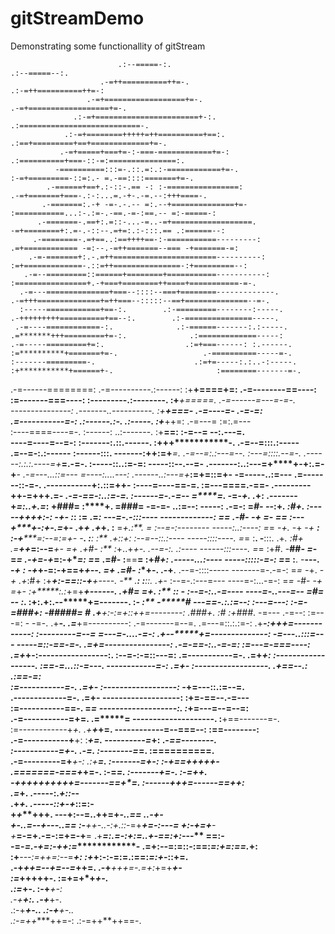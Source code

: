 # gitStreamDemo

Demonstrating some functionallity of gitStream





                            .:--=====-:.                                                                      .:--=====--:.                           
                        .-=++==========++=-.                                                             .:-=++==========++=-:                        
                     .-=+==================+=-.                                                        .-=+==================+=-.                     
                  .:-=+=======================+-:.                                                  .:===========================-.                   
                .:-=+========+++++=++==========+==:.                                              .:==+=========+==+=============+=-.                 
               .-=+=====+===+=-:-===-============+=-:                                           .:==========+===-::-=:===============:.               
              -==========:::=-.::.=:.:-============+=-.                                        :-=+=========-::=:.- =.-==::::=======+=-.              
            .-======+==+.:-::-.== -: :-================:                                     .-=+=======+===-.:-:...=.-+-.-=.--:+++====-.             
           .-=======:.-+ -=-.-.-- =:.--+==============+=-                                   :===========...:-.:=-.-==.-=-:==.-- =:-=====-:            
          .-=======-.==+:.=::-...-=..-=+==================.                                -=+========+:.=-.-::--.=+=:.:-:::.== .:======--:           
         .-========-.=+==..:==++++==-:-===========---------:                             .=+============ -=:--.-=++=======--=== -+=======-=:          
        .-=-=======+:.-.=++=======================----------:                           :=+=============-.::=++===============-:+=========--:         
       .-=--=========::======+========+===========-----------:                         :================+.-+===+========++====+===========-=-.        
      .-=---==============+===--::::--===+========-------------.                     .-=+++==============+=++===--:::::--==+==============--=-.       
      :-----============+==-:.        .:-=========--------:-----.                   .-+++++++++==========+==--:.        .:-===============-----.      
     .-=----============-:.              .:-======-------:.:-----.                 .=*******+++=========+=-:.              .:=============-----:      
    .-=-----=========+=:.                  .:=+===------: :.------.               :=**********+=======+=-.                   .-==========-----=-.     
    :-------=========-.                      .:=+=-----:.:..-:-----.             :+***********+======+-.                       :========-------=-.    
   .-=------========:                          .-=----------.:------:           :+************+====+=:                          .-=--------==----:    
   :=-------===----:                             :---------.:--------.         :+*************+=====.                            .-=------=---=-=-.   
   ---------------:                               .-------..----------.       :+**************+===-                               .-=----=-  .-=-=:   
  .=-----------=-:                                 .:------.:-. .:-----.     :+***************++=:                                 .-=---= :=:.=---   
  :----====----=-.                                   :------: ..:-------.   :+****************==:                                   :-=--= --:.---=.  
  ----=----=--=-:                                     :-------:.::.------. :+****++***********-.                                    .-=--=:::.:-----  
 .=--=-:.:------                                       :------:::. -------:+****+:=+*********=.                                      .-=--=:.:---=--. 
 :---=::::.--=-.                                        .------:.:.:.----=+*****=.-=********-.                                        :-----::..:=-=: 
 -----::--.--=-                                          .-------:..:---=+****+-+:.=-+*****-                                          .-=---...::=--- 
 =----:....---:                                           .------..:---=+*****:=+=::=+****-                                            -=-----..:=--- 
.=-------::-=-.                                            .-----------+******:.::=++****-                                             :----=----==-=.
:=---====.-==-                                              .---------+****+-=+++.=*****-                                              .-=-==-:..:=-=.
:------=-.-=--         =****=.    -*****=-*+.   .*+:         .-------+*****=:..+.=*****:               +###=    :****+.    =###=        -=-=-  ..:=--:
-----:   .-=-:         =*****#-   -*****-:+*.   :#+.          :-----+****+++:-: -****+-              :*******:  :******= .=*****:       ---=-.-:::----
-------------:         =*= .-*#-  -*+     =*-   =*=            :---+****+-:+-.=*****+-              .+*+  .+*+. :**  =*+.:**.  =        :--=-:--------
-----:..:----:         =*=   -*+. -*+     -*+   **:             :-+*****=:--=:=****+-               -**.   :**: :**  .*+::*+:           :--=--::.:----
-----::::----.         =*=   :**. -**:::. .+*. :#+              .=****++*=:--=****+-                =*+    .+#- :**  :*+..+*+-.         .--=-:. .:----
------:::----.         =*=   :+#. -**##*-  =*- =*=             .-+****=-+*=:-+****=:                =*=    .=#- :**==**=  :+*#+:        .-----...:----
-----:::::-=-:         =*=   :**. -**---.  -*+ **:             -+***+-=:-+==+****+--.               =*+    .=#- :****+-.   .-+**.       .--=-::::-----
-------=-.-=-:         =*=   -*+. -*+      .+*:#+             :+***+:-==::-+****+----.              -**    .**: :**::.       .+*-       :--=-.:---=---
----=-:...-=-:         =*=  -*#-  -*+       =*+*-            :+*****:.:*+=+****+------.             .+#=   =*+. :**      ::   **-       :--=-:..-=----
----=-..---=--         =*****#=   -*****-   :***.           :+****:.+:.--*****+=-------.             :*******-  :**      -*****#        ---==-.:.:=--:
:---=---: :-=-         =###*+:    -#####=    *#*           .+***+:-:=+::+****+=--------:              .*###+.   :*#      :+###*.        -=---   .-=--:
:=---=:  - -=-.                                           .+*****-.  .=*****+=----------:                                              .-=-------=--=.
.=---=::.:.:=-:                                          .+*******-:++*****+=------------:                                             :---------=--= 
 =---=-....-=-:                                         .+*********--*****+=--------------:                                            -=---..:::=--- 
 -----=::-==-=-.                                       .=****************+=----------------:                                          .-=-==-:..-=-=: 
 :=---=-===----:                                      .=+***************+-:-----------------:.                                        :--=-:-=::---=: 
 .=-----------=-.                                    .=+***************+:  :------------------.                                      :==-=...::-=---. 
  ------------=-:                                   .=+****************-    :------------------.                                    .+==--.: .:==-=:  
  :=-----------=-.                                 .=+****************-      :------------------:                                   -*+=---::.:=--=.  
  .-------------=-.                               .=+****************-        -------------------:                                 :**+=-==--.-=---   
   :=-----------==-.                              =*****************=          -------------------:.                              :***+=---=--=--=:   
   .-=-----------=+=.                           .=*****************=            --------------------.                            :****+==-------=-.   
    :=------------+*+.                         .+******+*********+=.             ------------=--===--:                          :******==--------:    
    .-=-----------+**+:                       :*****************+=.               ----------=*********+:                      .-*******==--------.    
     :-----------=+****-.                   .-******************=.                 :--------=***********=.                   :=********=========.     
     .-=---------=+*****+-:               .:+******************=.                   :-------=************+-:               :-**********+==+++++-      
      .=======-===+*******+=-.          :-=*******************=.                     :-------**************+=-.         :-=+******************+.      
       -+*++++++++***********+=-------==+********************=.                       :------********++*******+=------==+********************+:       
       .=***************************************************+.                         .-----********:.*************************+::-*********-        
        .+*************************************************+.                           .----*******-::*+-+*********************::=:********-         
          +*****************+***********++****************+.                              ---******+:--=..++=+**************-..== ..-+*****-          
           +****************-..=--+*---..=***************=                                 :-******++-..-:+.::-*=+****+=-:---*= +:-+=+****-           
            +***************=-=+.-=-:=+=-+**************=                                   .+*******=:*.=-:*+:=..+-==:+:-*--** ==:******-            
             -**************=-*=.-+=:-++:=*************-                                     .=********+:*--*=:=::-:==:*=:+=:==.*******+:             
              :+************--*-:=++=:-*-=***********+:                                        :+*********+:-:-=:=.:==:*=:+*-::+******=.              
               .-+**********++*=--+=--=*++**********=.                                          .-+*********++*+=*-.=+:*+=+*********+-                
                 :=*************++**++************+-.                                             :=+**************=+*+***********+-.                 
                  .:=***************************+-.                                                 :-+*************************+-:                   
                     .-+**********************+:.                                                     .-+*********************+-.                     
                       .:-+****************+-..                                                         .:-+***************+-..                       
                           .:-=++****++=-:                                                                  .:-=++**++==-.                            
